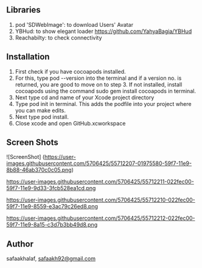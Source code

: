  

## Libraries
1. pod 'SDWebImage': to download Users' Avatar
2. YBHud: to show elegant loader https://github.com/YahyaBagia/YBHud
3. Reachabilty: to check connectivity

## Installation


1. First check if you have cocoapods installed. 
2. For this, type pod --version into the terminal and if a version no. is returned, you are good to move on to step 3.
    If not installed, install cocoapods using the command sudo gem install cocoapods in terminal.
3. Next type cd and name of your Xcode project directory
4. Type pod init in terminal. This adds the podfile into your project where you can make edits.
5. Next type pod install.
6. Close xcode and open GitHub.xcworkspace


## Screen Shots

![ScreenShot] (https://user-images.githubusercontent.com/5706425/55712207-01975580-59f7-11e9-8b88-46ab370c0c05.png)

https://user-images.githubusercontent.com/5706425/55712211-022fec00-59f7-11e9-9d33-3fcb528ea1cd.png

https://user-images.githubusercontent.com/5706425/55712210-022fec00-59f7-11e9-8559-e3ac79c26ed8.png

https://user-images.githubusercontent.com/5706425/55712212-022fec00-59f7-11e9-8a15-c3d7b3bb49d8.png




## Author

safaakhalaf, safaakh92@gmail.com

